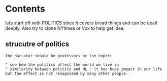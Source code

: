 # Contents

lets start off with POLITICS since it covers broad things and can be dealt deeply. Also try to clone NYtimes or Vox to help get idea.

## strucutre of politics
    the narrator should be professors or the expert

    ^ see how the politics affect the world we live in
    ^ similarity between politics and ML : it has huge impact in our life but the effect is not recognized by many other people. 